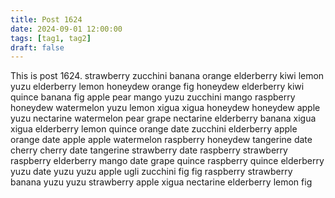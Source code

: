 ```yaml
---
title: Post 1624
date: 2024-09-01 12:00:00
tags: [tag1, tag2]
draft: false
---
```

This is post 1624.
strawberry
zucchini
banana
orange
elderberry
kiwi
lemon
yuzu
elderberry
lemon
honeydew
orange
fig
honeydew
elderberry
kiwi
quince
banana
fig
apple
pear
mango
yuzu
zucchini
mango
raspberry
honeydew
watermelon
yuzu
lemon
xigua
xigua
honeydew
honeydew
apple
yuzu
nectarine
watermelon
pear
grape
nectarine
elderberry
banana
xigua
xigua
elderberry
lemon
quince
orange
date
zucchini
elderberry
apple
orange
date
apple
apple
watermelon
raspberry
honeydew
tangerine
date
cherry
cherry
date
tangerine
strawberry
date
raspberry
strawberry
raspberry
elderberry
mango
date
grape
quince
raspberry
quince
elderberry
yuzu
date
yuzu
yuzu
apple
ugli
zucchini
fig
fig
raspberry
strawberry
banana
yuzu
yuzu
strawberry
apple
xigua
nectarine
elderberry
lemon
fig
